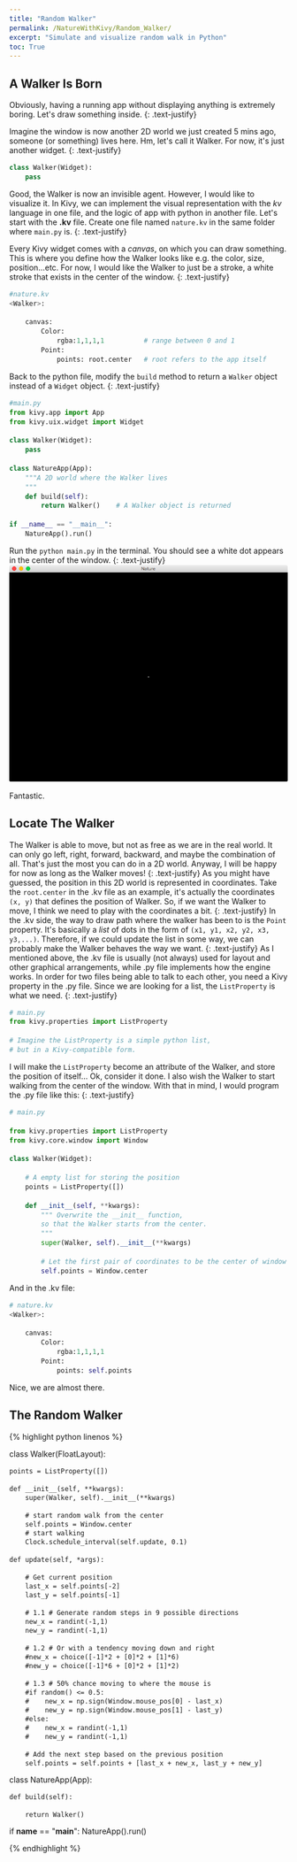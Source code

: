```yaml
---
title: "Random Walker"
permalink: /NatureWithKivy/Random_Walker/
excerpt: "Simulate and visualize random walk in Python"
toc: True
---
```


## A Walker Is Born
Obviously, having a running app without displaying anything is extremely boring. Let's draw something inside.
{: .text-justify}

Imagine the window is now another 2D world we just created 5 mins ago, someone (or something) lives here. Hm, let's call it Walker. For now, it's just another widget.
{: .text-justify}

```python
class Walker(Widget):
    pass
```

Good, the Walker is now an invisible agent. However, I would like to visualize it. In Kivy, we can implement the visual representation with the *kv* language in one file, and the logic of app with python in another file. Let's start with the **.kv** file. Create one file named `nature.kv` in the same folder where `main.py` is.
{: .text-justify}

Every Kivy widget comes with a *canvas*, on which you can draw something. This is where you define how the Walker looks like e.g. the color, size, position...etc. For now, I would like the Walker to just be a stroke, a white stroke that exists in the center of the window.
{: .text-justify}

```python
#nature.kv
<Walker>:

    canvas:
        Color:
            rgba:1,1,1,1          # range between 0 and 1
        Point:
            points: root.center   # root refers to the app itself
```

Back to the python file, modify the `build` method to return a `Walker` object instead of a `Widget` object.
{: .text-justify}
```python
#main.py
from kivy.app import App
from kivy.uix.widget import Widget

class Walker(Widget):
    pass

class NatureApp(App):
    """A 2D world where the Walker lives
    """
    def build(self):
        return Walker()    # A Walker object is returned

if __name__ == "__main__":
    NatureApp().run()
```

Run the `python main.py` in the terminal. You should see a white dot appears in the center of the window.
{: .text-justify}
![The Walker](/assets/images/Walker_in_center.png 'The Walker is in center of the window')

Fantastic.

## Locate The Walker
The Walker is able to move, but not as free as we are in the real world. It can only go left, right, forward, backward, and maybe the combination of all. That's just the most you can do in a 2D world. Anyway, I will be happy for now as long as the Walker moves!
{: .text-justify}
As you might have guessed, the position in this 2D world is represented in coordinates. Take the `root.center` in the .kv file as an example, it's actually the coordinates `(x, y)` that defines the position of Walker. So, if we want the Walker to move, I think we need to play with the coordinates a bit.
{: .text-justify}
In the .kv side, the way to draw path where the walker has been to is the `Point` property. It's basically a *list* of dots in the form of `(x1, y1, x2, y2, x3, y3,...)`. Therefore, if we could update the list in some way, we can probably make the Walker behaves the way we want.
{: .text-justify}
As I mentioned above, the .kv file is usually (not always) used for layout and other graphical arrangements, while .py file implements how the engine works. In order for two files being able to talk to each other, you need a Kivy property in the .py file. Since we are looking for a list, the `ListProperty` is what we need.
{: .text-justify}
```python
# main.py
from kivy.properties import ListProperty

# Imagine the ListProperty is a simple python list,
# but in a Kivy-compatible form.
```
I will make the `ListProperty` become an attribute of the Walker, and store the position of itself... Ok, consider it done. I also wish the Walker to start walking from the center of the window. With that in mind, I would program the .py file like this:
{: .text-justify}
```python
# main.py

from kivy.properties import ListProperty
from kivy.core.window import Window

class Walker(Widget):

    # A empty list for storing the position
    points = ListProperty([])

    def __init__(self, **kwargs):
        """ Overwrite the __init__ function,
        so that the Walker starts from the center.
        """
        super(Walker, self).__init__(**kwargs)

        # Let the first pair of coordinates to be the center of window
        self.points = Window.center
```
And in the .kv file:
```python
# nature.kv
<Walker>:

    canvas:
        Color:
            rgba:1,1,1,1
        Point:
            points: self.points
```
Nice, we are almost there.

## The Random Walker


{% highlight python linenos %}

class Walker(FloatLayout):

    points = ListProperty([])

    def __init__(self, **kwargs):
        super(Walker, self).__init__(**kwargs)

        # start random walk from the center
        self.points = Window.center
        # start walking
        Clock.schedule_interval(self.update, 0.1)

    def update(self, *args):

        # Get current position
        last_x = self.points[-2]
        last_y = self.points[-1]

        # 1.1 # Generate random steps in 9 possible directions
        new_x = randint(-1,1)
        new_y = randint(-1,1)

        # 1.2 # Or with a tendency moving down and right
        #new_x = choice([-1]*2 + [0]*2 + [1]*6)
        #new_y = choice([-1]*6 + [0]*2 + [1]*2)

        # 1.3 # 50% chance moving to where the mouse is
        #if random() <= 0.5:
        #    new_x = np.sign(Window.mouse_pos[0] - last_x)
        #    new_y = np.sign(Window.mouse_pos[1] - last_y)
        #else:
        #    new_x = randint(-1,1)
        #    new_y = randint(-1,1)

        # Add the next step based on the previous position
        self.points = self.points + [last_x + new_x, last_y + new_y]

class NatureApp(App):

    def build(self):

        return Walker()


if __name__ == "__main__":
    NatureApp().run()

{% endhighlight %}
